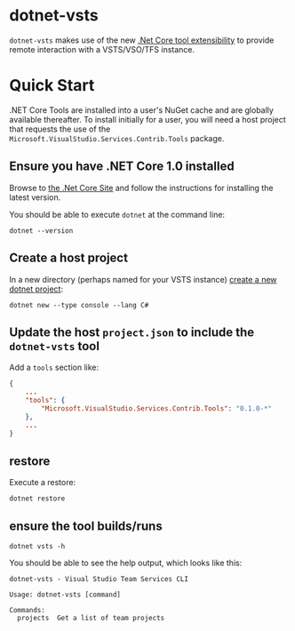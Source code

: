 # dotnet-vsts
`dotnet-vsts` makes use of the new [.Net Core tool extensibility](https://docs.microsoft.com/en-us/dotnet/articles/core/tools/extensibility) to provide remote interaction with a VSTS/VSO/TFS instance.

# Quick Start

.NET Core Tools are installed into a user's NuGet cache and are globally available thereafter. To install initially for a user, you will need a host project that requests the use of the `Microsoft.VisualStudio.Services.Contrib.Tools` package.

## Ensure you have .NET Core 1.0 installed

Browse to [the .Net Core Site](https://www.microsoft.com/net/core) and follow the instructions for installing the latest version.

You should be able to execute `dotnet` at the command line:

```
dotnet --version
```

## Create a host project

In a new directory (perhaps named for your VSTS instance) [create a new dotnet project](https://docs.microsoft.com/en-us/dotnet/articles/core/tools/dotnet-new):

```
dotnet new --type console --lang C#
```

## Update the host `project.json` to include the `dotnet-vsts` tool

Add a `tools` section like:
```json
{
	...
	"tools": {
		"Microsoft.VisualStudio.Services.Contrib.Tools": "0.1.0-*"
	},
	...
}
```

## restore

Execute a restore:

```
dotnet restore
```

## ensure the tool builds/runs

```
dotnet vsts -h
```

You should be able to see the help output, which looks like this:

```
dotnet-vsts - Visual Studio Team Services CLI

Usage: dotnet-vsts [command]

Commands:
  projects  Get a list of team projects
```